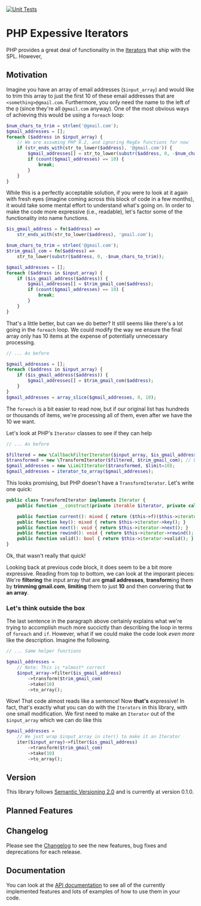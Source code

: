 [![Unit Tests](https://github.com/dbottisti/php-experssive-iterators/actions/workflows/php.yml/badge.svg?branch=main)](https://github.com/dbottisti/php-experssive-iterators/actions/workflows/php.yml)

# PHP Expessive Iterators
PHP provides a great deal of functionality in the [Iterators](https://www.php.net/manual/en/spl.iterators.php) that ship with the SPL.  However, 

## Motivation
Imagine you have an array of email addresses (`$input_array`) and would like to trim this array to just the first 10 of these email addresses that are `<something>@gmail.com`.  Furthermore, you only need the name to the left of the `@` (since they're all `@gmail.com` anyway).  One of the most obvious ways of achieving this would be using a `foreach` loop:

```php
$num_chars_to_trim = strlen('@gmail.com');
$gmail_addresses = [];
foreach ($address in $input_array) {
    // We are assuming PHP 8.2, and ignoring RegEx functions for now
    if (str_ends_with(str_to_lower($address), '@gmail.com')) {
        $gmail_addresses[] = str_to_lower(substr($address, 0, -$num_chars_to_trim));
        if (count($gmail_addresses) == 10) {
            break;
        }
    }
}
```

While this is a perfectly acceptable solution, if you were to look at it again with fresh eyes (imagine coming across this block of code in a few months), it would take some mental effort to understand what's going on.  In order to make the code more expressive (i.e., readable), let's factor some of the functionality into name functions.

```php
$is_gmail_address = fn($address) => 
    str_ends_with(str_to_lower($address), 'gmail.com');

$num_chars_to_trim = strlen('@gmail.com');
$trim_gmail_com = fn($address) =>
    str_to_lower(substr($address, 0, -$num_chars_to_trim));

$gmail_addresses = [];
foreach ($address in $input_array) {
    if ($is_gmail_address($address)) {
        $gmail_addresses[] = $trim_gmail_com($address);
        if (count($gmail_addresses) == 10) {
            break;
        }
    }
}
```
That's a little better, but can we do better?  It still seems like there's a lot going in the `foreach` loop.  We could modify the way we ensure the final array only has 10 items at the expense of potentially unnecessary processing.
```php
// ... As before

$gmail_addresses = [];
foreach ($address in $input_array) {
    if ($is_gmail_address($address)) {
        $gmail_addresses[] = $trim_gmail_com($address);
    }
}
$gmail_addresses = array_slice($gmail_addresses, 0, 10);
```
The `foreach` is a bit easier to read now, but if our original list has hundreds or thousands of items, we're processing all of them, even after we have the 10 we want.

Let's look at PHP's `Iterator` classes to see if they can help
```php
// ... As before

$filtered = new \CallbackFilterIterator($input_array, $is_gmail_address);
$transformed = new \TransformIterator($filtered, $trim_gmail_com); // Uh oh!
$gmail_addresses = new \LimitIterator($transformed, $limit=10);
$gmail_addresses = iterator_to_array($gmail_addresses);
```
This looks promising, but PHP doesn't have a `TransformIterator`.  Let's write one quick:
```php
public class TransformIterator implements Iterator {
    public function __construct(private iterable $iterator, private callable $f) {}

    public function current(): mixed { return ($this->f)($this->iterator->current()); }
    public function key(): mixed { return $this->iterator->key(); }
    public function next(): void { return $this->iterator->next(); }
    public function rewind(): void { return $this->iterator->rewind(); }
    public function valid(): bool { return $this->iterator->valid(); }
}
```
Ok, that wasn't really that quick!  

Looking back at previous code block, it does seem to be a bit more expressive.  Reading from top to bottom, we can look at the imporant pieces: We're **filtering** the input array that are **gmail addresses**, **transform**ing them by **trimming gmail.com**, **limiting** them to just **10** and then convering that **to an array**.

### Let's think outside the box
The last sentence in the paragraph above certainly explains what we're trying to accomplish much more succictly than describing the loop in terms of `foreach` and `if`.  However, what if we could make the code look *even more* like the description.  Imagine the following.
```php
// ... Same helper functions

$gmail_addresses = 
    // Note: This is *almost* correct
    $input_array->filter($is_gmail_address)
        ->transform($trim_gmail_com)
        ->take(10)
        ->to_array();
```
Wow!  That code almost reads like a sentence!  Now **that's** expressive!  In fact, that's exactly what you can do with the `Iterators` in this library, with one small modification. We first need to make an `Iterator` out of the `$input_array` which we can do like this
```php
$gmail_addresses =
    // We just wrap $input_array in iter() to make it an Iterator
    iter($input_array)->filter($is_gmail_address)
        ->transform($trim_gmail_com)
        ->take(10)
        ->to_array();
```

## Version
This library follows [Semantic Versioning 2.0](https://semver.org/) and is currently at version 0.1.0.

## Planned Features

## Changelog
Please see the [Changelog](changelog.md) to see the new features, bug fixes and deprecations for each release.

## Documentation
You can look at the [API documentation](https://dbottisti.github.io/php-experssive-iterators/) to see all of the currently implemented features and lots of examples of how to use them in your code.